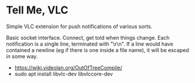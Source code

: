 Tell Me, VLC
============

Simple VLC extension for push notifications of various sorts.

Basic socket interface. Connect, get told when things change.
Each notification is a single line, terminated with "\r\n".
If a line would have contained a newline (eg if there is one
inside a file name), it will be escaped in some way.

* https://wiki.videolan.org/OutOfTreeCompile/
* sudo apt install libvlc-dev libvlccore-dev
